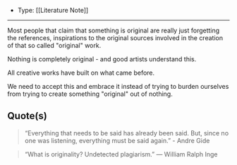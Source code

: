 
- Type: [[Literature Note]]

---

Most people that claim that something is original are really just forgetting the references, inspirations to the original sources involved in the creation of that so called "original" work.

Nothing is completely original - and good artists understand this.

All creative works have built on what came before.

We need to accept this and embrace it instead of trying to burden ourselves from trying to create something "original" out of nothing.

## Quote(s)

> “Everything that needs to be said has already been said. But, since no one was listening, everything must be said again.” - Andre Gide

> “What is originality? Undetected plagiarism.” — William Ralph Inge
